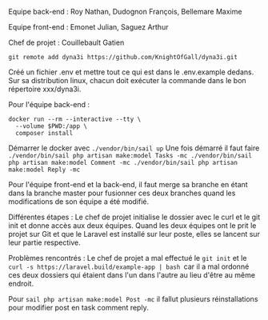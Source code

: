 Equipe back-end : Roy Nathan, Dudognon François, Bellemare Maxime

Equipe front-end : Emonet Julian, Saguez Arthur

Chef de projet : Couillebault Gatien

```git clone https://github.com/KnightOfGall/dyna3i.git
git remote add dyna3i https://github.com/KnightOfGall/dyna3i.git
```
Créé un fichier .env et mettre tout ce qui est dans le .env.example dedans. Sur sa distribution linux, chacun doit exécuter la commande dans le bon répertoire xxx/dyna3i.

Pour l'équipe back-end :

```
docker run --rm --interactive --tty \
  --volume $PWD:/app \
  composer install 
  ```
Démarrer le docker avec ```./vendor/bin/sail up``` Une fois démarré il faut faire ```./vendor/bin/sail php artisan make:model Tasks -mc ./vendor/bin/sail php artisan make:model Comment -mc ./vendor/bin/sail php artisan make:model Reply -mc```

Pour l'équipe front-end et la back-end, il faut merge sa branche en étant dans la branche master pour fusionner ces deux branches quand les modifications de son équipe a été modifié.

Différentes étapes : Le chef de projet initialise le dossier avec le curl et le git init et donne accès aux deux équipes. Quand les deux équipes ont le prit le projet sur Git et que le Laravel est installé sur leur poste, elles se lancent sur leur partie respective.

Problèmes rencontrés : Le chef de projet a mal effectué le ```git init``` et le ```curl -s https://laravel.build/example-app | bash ```car il a mal ordonné ces deux dossiers qui étaient dans l'un dans l'autre au lieu d'être au même endroit.

Pour ```sail php artisan make:model Post -mc``` il fallut plusieurs réinstallations pour modifier post en task comment reply.
